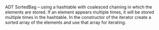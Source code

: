 ADT SortedBag – using  a  hashtable  with  coalesced  chaining  in  which  the  elements  are stored.  If  an  element  appears  multiple  times,  it  will  be  stored  multiple  times  in  the hashtable. In  the  constructor  of  the  iterator  create  a sorted  array  of  the  elements  and  use that array for iterating.
